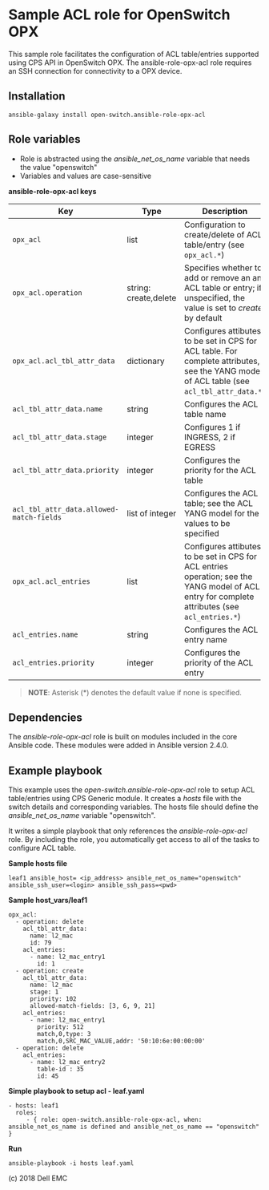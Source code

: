 Sample ACL role for OpenSwitch OPX
====================================

This sample role facilitates the configuration of ACL table/entries supported using CPS API in OpenSwitch OPX. The ansible-role-opx-acl role requires an SSH connection for connectivity to a OPX device. 

Installation
------------

    ansible-galaxy install open-switch.ansible-role-opx-acl

Role variables
--------------

- Role is abstracted using the *ansible_net_os_name* variable that needs the value "openswitch"
- Variables and values are case-sensitive

**ansible-role-opx-acl keys**

| Key        | Type                      | Description                                             |
|------------|---------------------------|---------------------------------------------------------|
| ``opx_acl`` | list        | Configuration to create/delete of ACL table/entry (see ``opx_acl.*``)       |
| ``opx_acl.operation`` | string: create,delete | Specifies whether to add or remove an an ACL table or entry; if unspecified, the value is set to *create* by default  |
| ``opx_acl.acl_tbl_attr_data`` | dictionary | Configures attibutes to be set in CPS for ACL table. For complete attributes, see the YANG model of ACL table (see ``acl_tbl_attr_data.*``) |
| ``acl_tbl_attr_data.name`` | string          | Configures the ACL table name         |
| ``acl_tbl_attr_data.stage`` | integer          | Configures 1 if INGRESS, 2 if EGRESS         |
| ``acl_tbl_attr_data.priority`` | integer          | Configures the priority for the ACL table         |
| ``acl_tbl_attr_data.allowed-match-fields`` | list of integer          | Configures the ACL table; see the ACL YANG model for the values to be specified         |
| ``opx_acl.acl_entries`` | list | Configures attibutes to be set in CPS for ACL entries operation; see the YANG model of ACL entry for complete attributes (see ``acl_entries.*``) |
| ``acl_entries.name`` | string         | Configures the ACL entry name         |
| ``acl_entries.priority`` | integer         | Configures the priority of the ACL entry         |

> **NOTE**: Asterisk (\*) denotes the default value if none is specified. 

Dependencies
------------

The *ansible-role-opx-acl* role is built on modules included in the core Ansible code. These modules were added in Ansible version 2.4.0.

Example playbook
----------------

This example uses the *open-switch.ansible-role-opx-acl* role to setup ACL table/entries using CPS Generic module. It creates a *hosts* file with the switch details and corresponding variables. The hosts file should define the *ansible_net_os_name* variable "openswitch". 

It writes a simple playbook that only references the *ansible-role-opx-acl* role. By including the role, you automatically get access to all of the tasks to configure ACL table. 

**Sample hosts file**

    leaf1 ansible_host= <ip_address> ansible_net_os_name="openswitch" ansible_ssh_user=<login> ansible_ssh_pass=<pwd> 
    
**Sample host_vars/leaf1**

    opx_acl:
      - operation: delete
        acl_tbl_attr_data:
          name: l2_mac
          id: 79
        acl_entries:
          - name: l2_mac_entry1
            id: 1
      - operation: create
        acl_tbl_attr_data:
          name: l2_mac
          stage: 1
          priority: 102
          allowed-match-fields: [3, 6, 9, 21]
        acl_entries:
          - name: l2_mac_entry1
            priority: 512
            match,0,type: 3
            match,0,SRC_MAC_VALUE,addr: '50:10:6e:00:00:00'
      - operation: delete
        acl_entries:
          - name: l2_mac_entry2
            table-id : 35
            id: 45

**Simple playbook to setup acl - leaf.yaml**

    - hosts: leaf1
      roles:
         - { role: open-switch.ansible-role-opx-acl, when: ansible_net_os_name is defined and ansible_net_os_name == "openswitch" }

**Run**

    ansible-playbook -i hosts leaf.yaml

(c) 2018 Dell EMC

